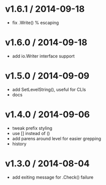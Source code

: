 
v1.6.1 / 2014-09-18
==================

 * fix .Write() % escaping

v1.6.0 / 2014-09-18
==================

 * add io.Writer interface support

v1.5.0 / 2014-09-09
==================

 * add SetLevelString(), useful for CLIs
 * docs

v1.4.0 / 2014-09-06
==================

 * tweak prefix styling
 * use [] instead of ()
 * add parens around level for easier grepping
 * history

v1.3.0 / 2014-08-04
==================

 * add exiting message for .Check() failure
